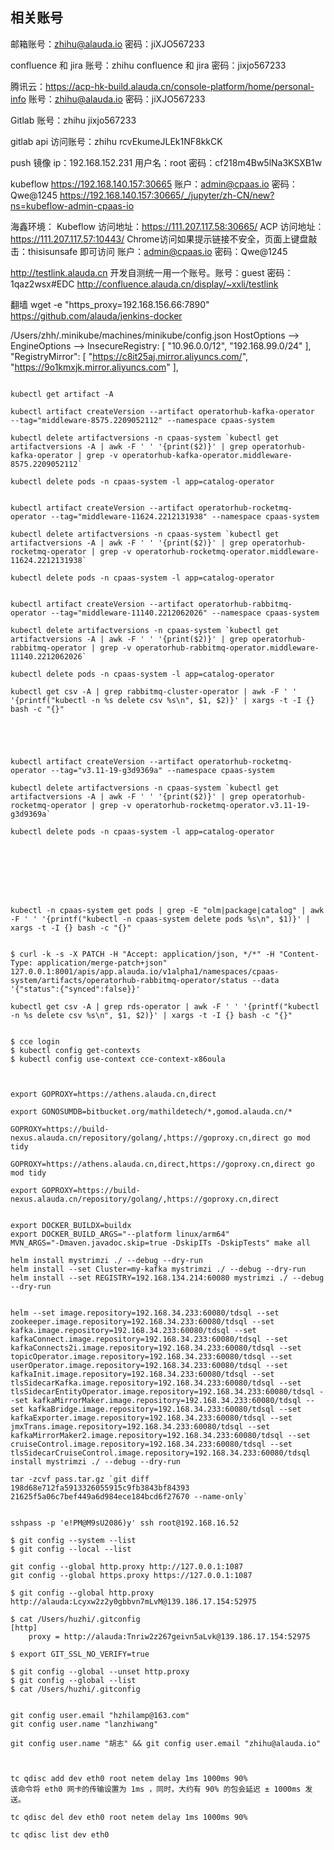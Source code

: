 ## 相关账号


邮箱账号：zhihu@alauda.io
密码：jiXJO567233


confluence 和 jira 账号：zhihu
confluence 和 jira 密码：jixjo567233


腾讯云：https://acp-hk-build.alauda.cn/console-platform/home/personal-info
账号：zhihu@alauda.io
密码：jiXJO567233


Gitlab 账号：zhihu
jixjo567233


gitlab api 访问账号：zhihu
rcvEkumeJLEk1NF8kkCK

push 镜像
ip：192.168.152.231
用户名：root
密码：cf218m4Bw5lNa3KSXB1w



kubeflow
https://192.168.140.157:30665
账户：admin@cpaas.io
密码：Qwe@1245
https://192.168.140.157:30665/_/jupyter/zh-CN/new?ns=kubeflow-admin-cpaas-io


海鑫环境：
Kubeflow 访问地址：https://111.207.117.58:30665/
ACP 访问地址：https://111.207.117.57:10443/
Chrome访问如果提示链接不安全，页面上键盘敲击：thisisunsafe 即可访问
账户：admin@cpaas.io
密码：Qwe@1245


http://testlink.alauda.cn
开发自测统一用一个账号。账号：guest 密码：1qaz2wsx#EDC
http://confluence.alauda.cn/display/~xxli/testlink

翻墙
wget -e "https_proxy=192.168.156.66:7890" https://github.com/alauda/jenkins-docker


/Users/zhh/.minikube/machines/minikube/config.json
 HostOptions --> EngineOptions -->
  InsecureRegistry: [
            "10.96.0.0/12",
            "192.168.99.0/24"
        ],
        "RegistryMirror": [
            "https://c8it25aj.mirror.aliyuncs.com/",
            "https://9o1kmxjk.mirror.aliyuncs.com"
        ],


```

kubectl get artifact -A

kubectl artifact createVersion --artifact operatorhub-kafka-operator  --tag="middleware-8575.2209052112" --namespace cpaas-system

kubectl delete artifactversions -n cpaas-system `kubectl get artifactversions -A | awk -F ' ' '{print($2)}' | grep operatorhub-kafka-operator | grep -v operatorhub-kafka-operator.middleware-8575.2209052112`

kubectl delete pods -n cpaas-system -l app=catalog-operator


kubectl artifact createVersion --artifact operatorhub-rocketmq-operator --tag="middleware-11624.2212131938" --namespace cpaas-system

kubectl delete artifactversions -n cpaas-system `kubectl get artifactversions -A | awk -F ' ' '{print($2)}' | grep operatorhub-rocketmq-operator | grep -v operatorhub-rocketmq-operator.middleware-11624.2212131938`

kubectl delete pods -n cpaas-system -l app=catalog-operator


kubectl artifact createVersion --artifact operatorhub-rabbitmq-operator --tag="middleware-11140.2212062026" --namespace cpaas-system

kubectl delete artifactversions -n cpaas-system `kubectl get artifactversions -A | awk -F ' ' '{print($2)}' | grep operatorhub-rabbitmq-operator | grep -v operatorhub-rabbitmq-operator.middleware-11140.2212062026`

kubectl delete pods -n cpaas-system -l app=catalog-operator

kubectl get csv -A | grep rabbitmq-cluster-operator | awk -F ' ' '{printf("kubectl -n %s delete csv %s\n", $1, $2)}' | xargs -t -I {} bash -c "{}"





kubectl artifact createVersion --artifact operatorhub-rocketmq-operator --tag="v3.11-19-g3d9369a" --namespace cpaas-system

kubectl delete artifactversions -n cpaas-system `kubectl get artifactversions -A | awk -F ' ' '{print($2)}' | grep operatorhub-rocketmq-operator | grep -v operatorhub-rocketmq-operator.v3.11-19-g3d9369a`

kubectl delete pods -n cpaas-system -l app=catalog-operator








kubectl -n cpaas-system get pods | grep -E "olm|package|catalog" | awk -F ' ' '{printf("kubectl -n cpaas-system delete pods %s\n", $1)}' | xargs -t -I {} bash -c "{}"


$ curl -k -s -X PATCH -H "Accept: application/json, */*" -H "Content-Type: application/merge-patch+json" 127.0.0.1:8001/apis/app.alauda.io/v1alpha1/namespaces/cpaas-system/artifacts/operatorhub-rabbitmq-operator/status --data '{"status":{"synced":false}}'

kubectl get csv -A | grep rds-operator | awk -F ' ' '{printf("kubectl -n %s delete csv %s\n", $1, $2)}' | xargs -t -I {} bash -c "{}"


$ cce login
$ kubectl config get-contexts
$ kubectl config use-context cce-context-x86oula



export GOPROXY=https://athens.alauda.cn,direct

export GONOSUMDB=bitbucket.org/mathildetech/*,gomod.alauda.cn/*

GOPROXY=https://build-nexus.alauda.cn/repository/golang/,https://goproxy.cn,direct go mod tidy

GOPROXY=https://athens.alauda.cn,direct,https://goproxy.cn,direct go mod tidy

export GOPROXY=https://build-nexus.alauda.cn/repository/golang/,https://goproxy.cn,direct


export DOCKER_BUILDX=buildx
export DOCKER_BUILD_ARGS="--platform linux/arm64"
MVN_ARGS="-Dmaven.javadoc.skip=true -DskipITs -DskipTests" make all

helm install mystrimzi ./ --debug --dry-run
helm install --set Cluster=my-kafka mystrimzi ./ --debug --dry-run
helm install --set REGISTRY=192.168.134.214:60080 mystrimzi ./ --debug --dry-run


helm --set image.repository=192.168.34.233:60080/tdsql --set zookeeper.image.repository=192.168.34.233:60080/tdsql --set kafka.image.repository=192.168.34.233:60080/tdsql --set kafkaConnect.image.repository=192.168.34.233:60080/tdsql --set kafkaConnects2i.image.repository=192.168.34.233:60080/tdsql --set topicOperator.image.repository=192.168.34.233:60080/tdsql --set userOperator.image.repository=192.168.34.233:60080/tdsql --set kafkaInit.image.repository=192.168.34.233:60080/tdsql --set tlsSidecarKafka.image.repository=192.168.34.233:60080/tdsql --set tlsSidecarEntityOperator.image.repository=192.168.34.233:60080/tdsql --set kafkaMirrorMaker.image.repository=192.168.34.233:60080/tdsql --set kafkaBridge.image.repository=192.168.34.233:60080/tdsql --set kafkaExporter.image.repository=192.168.34.233:60080/tdsql --set jmxTrans.image.repository=192.168.34.233:60080/tdsql --set kafkaMirrorMaker2.image.repository=192.168.34.233:60080/tdsql --set cruiseControl.image.repository=192.168.34.233:60080/tdsql --set tlsSidecarCruiseControl.image.repository=192.168.34.233:60080/tdsql install mystrimzi ./ --debug --dry-run

tar -zcvf pass.tar.gz `git diff 198d68e712fa5913326055915c9fb3843bf84393 21625f5a06c7bef449a6d984ece184bcd6f27670 --name-only`


sshpass -p 'e!PM@M9sU2086)y' ssh root@192.168.16.52

$ git config --system --list
$ git config --local --list

git config --global http.proxy http://127.0.0.1:1087
git config --global https.proxy https://127.0.0.1:1087

$ git config --global http.proxy http://alauda:Lcyxw2z2y0gbbvn7mLvM@139.186.17.154:52975

$ cat /Users/huzhi/.gitconfig
[http]
    proxy = http://alauda:Tnriw2z267geivn5aLvk@139.186.17.154:52975

$ export GIT_SSL_NO_VERIFY=true

$ git config --global --unset http.proxy
$ git config --global --list
$ cat /Users/huzhi/.gitconfig


git config user.email "hzhilamp@163.com"
git config user.name "lanzhiwang"

git config user.name "胡志" && git config user.email "zhihu@alauda.io"



tc qdisc add dev eth0 root netem delay 1ms 1000ms 90%
该命令将 eth0 网卡的传输设置为 1ms ，同时，大约有 90% 的包会延迟 ± 1000ms 发送。

tc qdisc del dev eth0 root netem delay 1ms 1000ms 90%

tc qdisc list dev eth0



```







